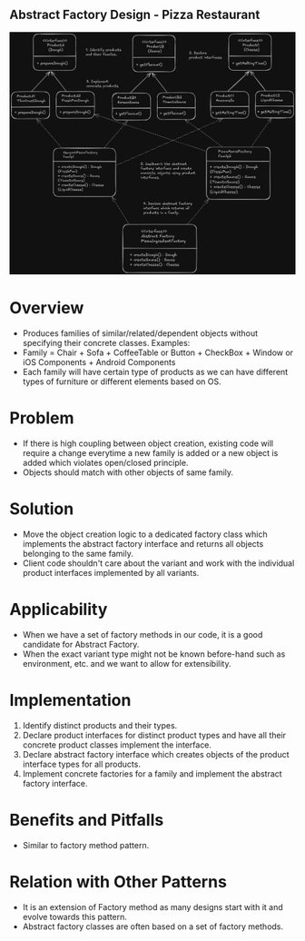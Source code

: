 ## Abstract Factory Design - Pizza Restaurant
![Abstract Factory](AbstractFactory.png)

# Overview
- Produces families of similar/related/dependent objects without specifying their concrete classes.
Examples:
- Family = Chair + Sofa + CoffeeTable or Button + CheckBox + Window or iOS Components + Android Components
- Each family will have certain type of products as we can have different types of furniture or different elements based on OS.

# Problem
- If there is high coupling between object creation, existing code will require a change everytime a new family is added or a new object is added which violates open/closed principle.
- Objects should match with other objects of same family.

# Solution
- Move the object creation logic to a dedicated factory class which implements the abstract factory interface and returns all objects belonging to the same family.
- Client code shouldn't care about the variant and work with the individual product interfaces implemented by all variants.

# Applicability
- When we have a set of factory methods in our code, it is a good candidate for Abstract Factory.
- When the exact variant type might not be known before-hand such as environment, etc. and we want to allow for extensibility.

# Implementation
1. Identify distinct products and their types.
2. Declare product interfaces for distinct product types and have all their concrete product classes implement the interface.
3. Declare abstract factory interface which creates objects of the product interface types for all products.
4. Implement concrete factories for a family and implement the abstract factory interface.

# Benefits and Pitfalls
- Similar to factory method pattern.

# Relation with Other Patterns
- It is an extension of Factory method as many designs start with it and evolve towards this pattern.
- Abstract factory classes are often based on a set of factory methods.